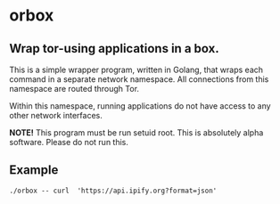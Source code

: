 # orbox
## Wrap tor-using applications in a box.

This is a simple wrapper program, written in Golang, that wraps
each command in a separate network namespace. All connections
from this namespace are routed through Tor.

Within this namespace, running applications do not have access
to any other network interfaces.

**NOTE!** This program must be run setuid root. This is absolutely
alpha software. Please do not run this.

## Example
```
./orbox -- curl  'https://api.ipify.org?format=json'
```
